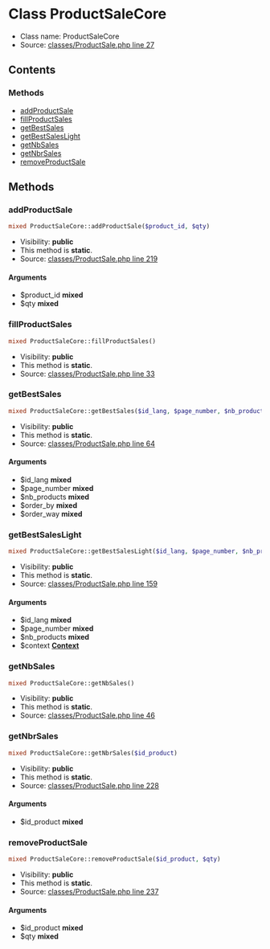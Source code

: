Class ProductSaleCore
=====================





* Class name: ProductSaleCore
* Source: [classes/ProductSale.php line 27](https://github.com/PrestaShop/PrestaShop/blob/1.6.1.1/classes/ProductSale.php#L27)


Contents
--------



### Methods

* [addProductSale](#method-addProductSale)
* [fillProductSales](#method-fillProductSales)
* [getBestSales](#method-getBestSales)
* [getBestSalesLight](#method-getBestSalesLight)
* [getNbSales](#method-getNbSales)
* [getNbrSales](#method-getNbrSales)
* [removeProductSale](#method-removeProductSale)






Methods
-------


### <a name="method-addProductSale"></a>addProductSale

```php
mixed ProductSaleCore::addProductSale($product_id, $qty)
```





* Visibility: **public**
* This method is **static**.
* Source: [classes/ProductSale.php line 219](https://github.com/PrestaShop/PrestaShop/blob/1.6.1.1/classes/ProductSale.php#L219)


#### Arguments
* $product_id **mixed**
* $qty **mixed**



### <a name="method-fillProductSales"></a>fillProductSales

```php
mixed ProductSaleCore::fillProductSales()
```





* Visibility: **public**
* This method is **static**.
* Source: [classes/ProductSale.php line 33](https://github.com/PrestaShop/PrestaShop/blob/1.6.1.1/classes/ProductSale.php#L33)




### <a name="method-getBestSales"></a>getBestSales

```php
mixed ProductSaleCore::getBestSales($id_lang, $page_number, $nb_products, $order_by, $order_way)
```





* Visibility: **public**
* This method is **static**.
* Source: [classes/ProductSale.php line 64](https://github.com/PrestaShop/PrestaShop/blob/1.6.1.1/classes/ProductSale.php#L64)


#### Arguments
* $id_lang **mixed**
* $page_number **mixed**
* $nb_products **mixed**
* $order_by **mixed**
* $order_way **mixed**



### <a name="method-getBestSalesLight"></a>getBestSalesLight

```php
mixed ProductSaleCore::getBestSalesLight($id_lang, $page_number, $nb_products, \Context $context)
```





* Visibility: **public**
* This method is **static**.
* Source: [classes/ProductSale.php line 159](https://github.com/PrestaShop/PrestaShop/blob/1.6.1.1/classes/ProductSale.php#L159)


#### Arguments
* $id_lang **mixed**
* $page_number **mixed**
* $nb_products **mixed**
* $context **[Context](class.ContextCore.md)**



### <a name="method-getNbSales"></a>getNbSales

```php
mixed ProductSaleCore::getNbSales()
```





* Visibility: **public**
* This method is **static**.
* Source: [classes/ProductSale.php line 46](https://github.com/PrestaShop/PrestaShop/blob/1.6.1.1/classes/ProductSale.php#L46)




### <a name="method-getNbrSales"></a>getNbrSales

```php
mixed ProductSaleCore::getNbrSales($id_product)
```





* Visibility: **public**
* This method is **static**.
* Source: [classes/ProductSale.php line 228](https://github.com/PrestaShop/PrestaShop/blob/1.6.1.1/classes/ProductSale.php#L228)


#### Arguments
* $id_product **mixed**



### <a name="method-removeProductSale"></a>removeProductSale

```php
mixed ProductSaleCore::removeProductSale($id_product, $qty)
```





* Visibility: **public**
* This method is **static**.
* Source: [classes/ProductSale.php line 237](https://github.com/PrestaShop/PrestaShop/blob/1.6.1.1/classes/ProductSale.php#L237)


#### Arguments
* $id_product **mixed**
* $qty **mixed**



